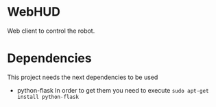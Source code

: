 WebHUD
======
Web client to control the robot.

Dependencies
============
This project needs the next dependencies to be used
* python-flask
In order to get them you need to execute
`sudo apt-get install python-flask`

